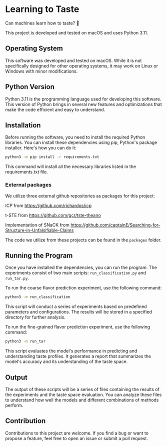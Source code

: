 # Learning to Taste
Can machines learn how to taste? 🍷

This project is developed and tested on macOS and uses Python 3.11.

## Operating System
This software was developed and tested on macOS. While it is not specifically designed for other operating systems, it may work on Linux or Windows with minor modifications.

## Python Version
Python 3.11 is the programming language used for developing this software. This version of Python brings in several new features and optimizations that make the code efficient and easy to understand.

## Installation
Before running the software, you need to install the required Python libraries. You can install these dependencies using pip, Python's package installer. Here's how you can do it:

```bash
python3 -m pip install -r requirements.txt
```

This command will install all the necessary libraries listed in the requirements.txt file.

### External packages
We utilize three external github repositories as packages for this project: 

ICP from https://github.com/richardos/icp 

t-STE from https://github.com/gcr/tste-theano

Implementation of SNaCK from https://github.com/captainE/Searching-for-Structure-in-Unfalsifiable-Claims

The code we utilize from these projects can be found in the ```packages``` folder. 

## Running the Program
Once you have installed the dependencies, you can run the program. The experiments consist of two main scripts: `run_classification.py` and `run_tar.py`.

To run the coarse flavor prediction experiment, use the following command:

```bash
python3 -m run_classification
```

This script will conduct a series of experiments based on predefined parameters and configurations. The results will be stored in a specified directory for further analysis.

To run the fine-grained flavor prediction experiment, use the following command:

```bash
python3 -m run_tar
```

This script evaluates the model's performance in predicting and understanding taste profiles. It generates a report that summarizes the model's accuracy and its understanding of the taste space.

## Output
The output of these scripts will be a series of files containing the results of the experiments and the taste space evaluation. You can analyze these files to understand how well the models and different combinations of methods perform. 

## Contribution
Contributions to this project are welcome. If you find a bug or want to propose a feature, feel free to open an issue or submit a pull request.
